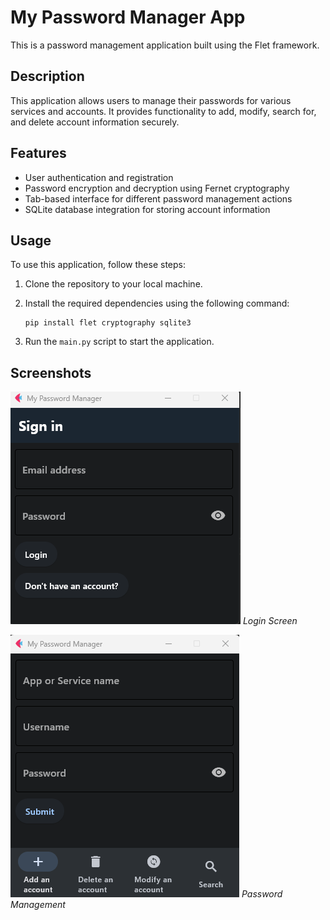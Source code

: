 # My Password Manager App

This is a password management application built using the Flet framework.

## Description

This application allows users to manage their passwords for various services and accounts. It provides functionality to add, modify, search for, and delete account information securely.

## Features

- User authentication and registration
- Password encryption and decryption using Fernet cryptography
- Tab-based interface for different password management actions
- SQLite database integration for storing account information

## Usage

To use this application, follow these steps:

1. Clone the repository to your local machine.
2. Install the required dependencies using the following command:

    ```
    pip install flet cryptography sqlite3
    ```

3. Run the `main.py` script to start the application.

## Screenshots

![Login Screen](/Screenshots/Login-Register.png)
*Login Screen*

![Password Management](/Screenshots/1.png)
*Password Management*



